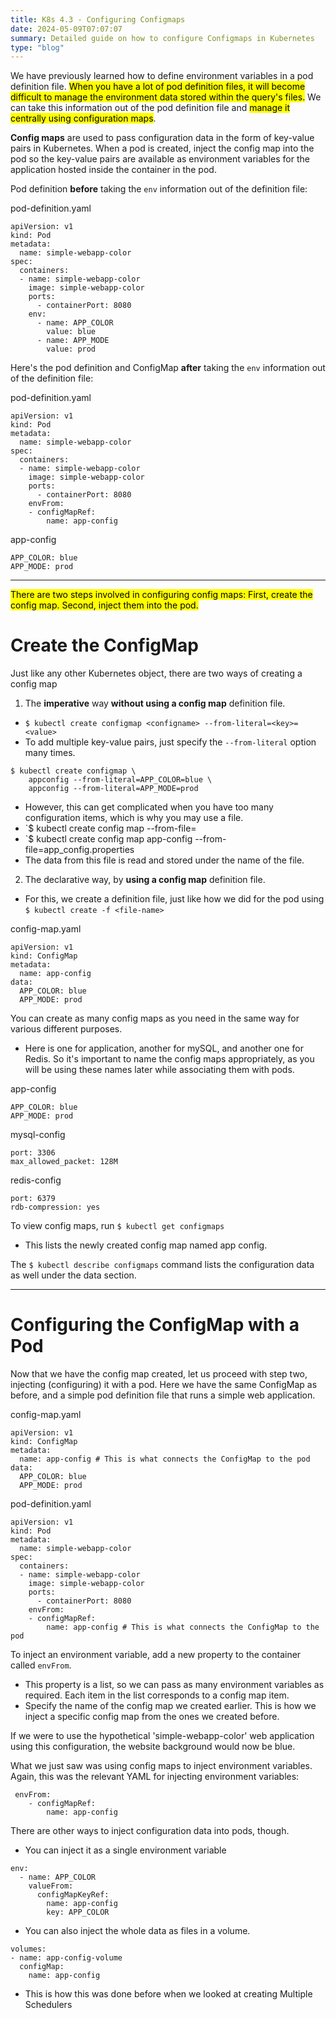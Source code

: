 ```yaml
---
title: K8s 4.3 - Configuring Configmaps
date: 2024-05-09T07:07:07
summary: Detailed guide on how to configure Configmaps in Kubernetes
type: "blog"
---
```

We have previously learned how to define environment variables in a pod definition file. <mark>When you have a lot of pod definition files, it will become difficult to manage the environment data stored within the query's files.</mark> We can take this information out of the pod definition file and <mark>manage it centrally using configuration maps</mark>. 

**Config maps** are used to pass configuration data in the form of key-value pairs in Kubernetes. When a pod is created, inject the config map into the pod so the key-value pairs are available as environment variables for the application hosted inside the container in the pod.

Pod definition **before** taking the `env` information out of the definition file:

pod-definition.yaml
```
apiVersion: v1
kind: Pod
metadata:
  name: simple-webapp-color
spec:
  containers:
  - name: simple-webapp-color
    image: simple-webapp-color
    ports:
      - containerPort: 8080
    env:
      - name: APP_COLOR
        value: blue
      - name: APP_MODE
        value: prod
```

Here's the pod definition and ConfigMap **after** taking the `env` information out of the definition file:

pod-definition.yaml
```
apiVersion: v1
kind: Pod
metadata:
  name: simple-webapp-color
spec:
  containers:
  - name: simple-webapp-color
    image: simple-webapp-color
    ports:
      - containerPort: 8080
    envFrom:
    - configMapRef:
        name: app-config
```

app-config
```
APP_COLOR: blue
APP_MODE: prod
```

---

<mark>There are two steps involved in configuring config maps: First, create the config map. Second, inject them into the pod. </mark>
# Create the ConfigMap

Just like any other Kubernetes object, there are two ways of creating a config map

1) The **imperative** way **without using a config map** definition file.
- `$ kubectl create configmap <configname> --from-literal=<key>=<value>`
- To add multiple key-value pairs, just specify the `--from-literal` option many times. 
```
$ kubectl create configmap \
	appconfig --from-literal=APP_COLOR=blue \
	appconfig --from-literal=APP_MODE=prod
```
  - However, this can get complicated when you have too many configuration items, which is why you may use a file. 
- `$ kubectl create config map <configname> --from-file=<path-to-file>
- `$ kubectl create config map app-config --from-file=app_config.properties
- The data from this file is read and stored under the name of the file. 

2) The declarative way, by **using a config map** definition file.
- For this, we create a definition file, just like how we did for the pod using `$ kubectl create -f <file-name>`

config-map.yaml
```
apiVersion: v1
kind: ConfigMap
metadata:
  name: app-config
data: 
  APP_COLOR: blue
  APP_MODE: prod
```

You can create as many config maps as you need in the same way for various different purposes. 
- Here is one for application, another for mySQL, and another one for Redis. So it's important to name the config maps appropriately, as you will be using these names later while associating them with pods.

app-config
```
APP_COLOR: blue
APP_MODE: prod
```

mysql-config
```
port: 3306
max_allowed_packet: 128M
```

redis-config
```
port: 6379
rdb-compression: yes
```


To view config maps, run `$ kubectl get configmaps`
- This lists the newly created config map named app config. 

The `$ kubectl describe configmaps` command lists the configuration data as well under the data section. 

---

# Configuring the ConfigMap with a Pod

Now that we have the config map created, let us proceed with step two, injecting (configuring) it with a pod. Here we have the same ConfigMap as before, and a simple pod definition file that runs a simple web application.

config-map.yaml
```
apiVersion: v1
kind: ConfigMap
metadata:
  name: app-config # This is what connects the ConfigMap to the pod
data: 
  APP_COLOR: blue
  APP_MODE: prod
```

pod-definition.yaml
```
apiVersion: v1
kind: Pod
metadata:
  name: simple-webapp-color
spec:
  containers:
  - name: simple-webapp-color
    image: simple-webapp-color
    ports:
      - containerPort: 8080
    envFrom:
    - configMapRef:
        name: app-config # This is what connects the ConfigMap to the pod
```

To inject an environment variable, add a new property to the container called `envFrom`. 
- This property is a list, so we can pass as many environment variables as required. Each item in the list corresponds to a config map item. 
- Specify the name of the config map we created earlier. This is how we inject a specific config map from the ones we created before. 

If we were to use the hypothetical 'simple-webapp-color' web application using this configuration, the website background would now be blue.

What we just saw was using config maps to inject environment variables. Again, this was the relevant YAML for injecting environment variables:
```
 envFrom:
    - configMapRef:
        name: app-config 
```

There are other ways to inject configuration data into pods, though. 
- You can inject it as a single environment variable 
```
env:
  - name: APP_COLOR
    valueFrom:
      configMapKeyRef:
        name: app-config
        key: APP_COLOR
```
- You can also inject the whole data as files in a volume.
```
volumes:
- name: app-config-volume
  configMap:
    name: app-config
```
- This is how this was done before when we looked at creating Multiple Schedulers